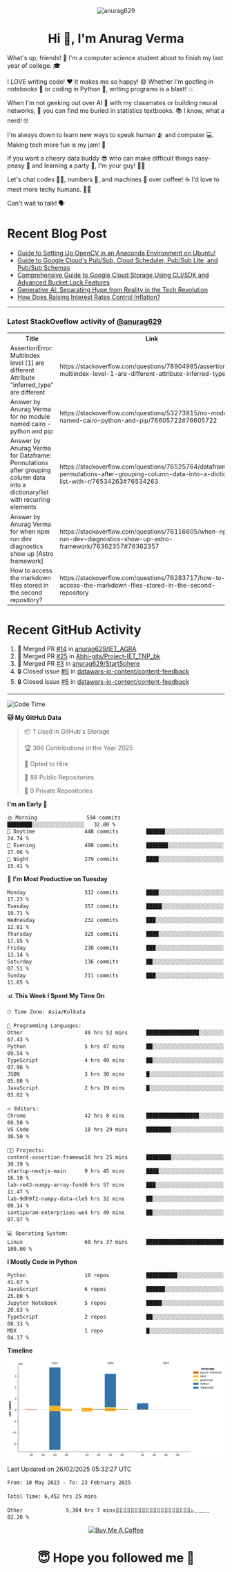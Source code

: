

<p align="center"> <img src="https://komarev.com/ghpvc/?username=anurag629&label=Profile%20views&color=0e75b6&style=flat" alt="anurag629" /> </p>

<h1 align="center">Hi 👋, I'm Anurag Verma</h1>

What's up, friends! 👋 I'm a computer science student about to finish my last year of college. 🎓

I LOVE writing code! ❤️ It makes me so happy! 😄 Whether I'm goofing in notebooks 📓 or coding in Python 🐍, writing programs is a blast! 💥

When I'm not geeking out over AI 🤖 with my classmates or building neural networks, 🧠 you can find me buried in statistics textbooks. 📚 I know, what a nerd! 🤓

I'm always down to learn new ways to speak human 🫂 and computer 💻. Making tech more fun is my jam! 🍇

If you want a cheery data buddy 😎 who can make difficult things easy-peasy 🥝 and learning a party 🎉, I'm your guy! 🙋‍♂️

Let's chat codes 👨‍💻, numbers 🧮, and machines 🤖 over coffee! ☕ I'd love to meet more techy humans. 💁‍♂️

Can't wait to talk! 🗣️

# Recent Blog Post

<!-- BLOG-POST-LIST:START -->
- [Guide to Setting Up OpenCV in an Anaconda Environment on Ubuntu!](https://codercops.tech/blog/computer-vision-bootcamp/Guide-to-Setting-Up-OpenCV-in-an-Anaconda-Environment-on-Ubuntu!)
- [Guide to Google Cloud&#39;s Pub/Sub, Cloud Scheduler, Pub/Sub Lite, and Pub/Sub Schemas](https://codercops.tech/blog/google-cloud/Google-Clouds-Pub-Sub-Cloud-Scheduler-Pub-Sub-Lite-and-Pub-Sub-Schemas)
- [Comprehensive Guide to Google Cloud Storage Using CLI/SDK and Advanced Bucket Lock Features](https://codercops.tech/blog/google-cloud/Google-Cloud-Storage-Using-CLI-SDK-and-Advanced-Bucket-Lock-Features)
- [Generative AI: Separating Hype from Reality in the Tech Revolution](https://codercops.tech/blog/tech-latest-updates/generative-ai-seperating-hype-from-reality-in-the-tech-revolution)
- [How Does Raising Interest Rates Control Inflation?](https://codercops.tech/blog/startup-unicorn/how-does-raising-interest-rates-control-inflation)
<!-- BLOG-POST-LIST:END -->

---

### Latest StackOveflow activity of [@anurag629](https://github.com/anurag629)
<table>
  <tr><th>Title</th><th>Link</th></tr>
  <!-- STACKOVERFLOW:START --><tr><td>AssertionError: MultiIndex level [1] are different Attribute &quot;inferred_type&quot; are different</td><td>https://stackoverflow.com/questions/78904985/assertionerror-multiindex-level-1-are-different-attribute-inferred-type-are</td></tr><tr><td>Answer by Anurag Verma for no module named cairo - python and pip</td><td>https://stackoverflow.com/questions/53273815/no-module-named-cairo-python-and-pip/76605722#76605722</td></tr><tr><td>Answer by Anurag Verma for Dataframe: Permutations after grouping column data into a dictionary/list with recurring elements</td><td>https://stackoverflow.com/questions/76525764/dataframe-permutations-after-grouping-column-data-into-a-dictionary-list-with-r/76534263#76534263</td></tr><tr><td>Answer by Anurag Verma for when npm run dev diagnostics show up [Astro framework]</td><td>https://stackoverflow.com/questions/76116605/when-npm-run-dev-diagnostics-show-up-astro-framework/76362357#76362357</td></tr><tr><td>How to access the markdown files stored in the second repository?</td><td>https://stackoverflow.com/questions/76283717/how-to-access-the-markdown-files-stored-in-the-second-repository</td></tr><!-- STACKOVERFLOW:END -->
</table>

# Recent GitHub Activity
<!--START_SECTION:activity-->
1. 🎉 Merged PR [#14](https://github.com/anurag629/IET_AGRA/pull/14) in [anurag629/IET_AGRA](https://github.com/anurag629/IET_AGRA)
2. 🎉 Merged PR [#25](https://github.com/Abhi-gits/Project-IET_TNP_bk/pull/25) in [Abhi-gits/Project-IET_TNP_bk](https://github.com/Abhi-gits/Project-IET_TNP_bk)
3. 🎉 Merged PR [#3](https://github.com/anurag629/StartSphere/pull/3) in [anurag629/StartSphere](https://github.com/anurag629/StartSphere)
4. 🔒 Closed issue [#6](https://github.com/datawars-io-content/content-feedback/issues/6) in [datawars-io-content/content-feedback](https://github.com/datawars-io-content/content-feedback)
5. 🔒 Closed issue [#6](https://github.com/datawars-io-content/content-feedback/issues/6) in [datawars-io-content/content-feedback](https://github.com/datawars-io-content/content-feedback)
<!--END_SECTION:activity-->

---

<!--START_SECTION:waka-->
![Code Time](http://img.shields.io/badge/Code%20Time-6%2C453%20hrs%2040%20mins-blue)

**🐱 My GitHub Data** 

> 📦 ? Used in GitHub's Storage 
 > 
> 🏆 396 Contributions in the Year 2025
 > 
> 💼 Opted to Hire
 > 
> 📜 88 Public Repositories 
 > 
> 🔑 0 Private Repositories 
 > 
**I'm an Early 🐤** 

```text
🌞 Morning                594 commits         ████████░░░░░░░░░░░░░░░░░   32.80 % 
🌆 Daytime                448 commits         ██████░░░░░░░░░░░░░░░░░░░   24.74 % 
🌃 Evening                490 commits         ███████░░░░░░░░░░░░░░░░░░   27.06 % 
🌙 Night                  279 commits         ████░░░░░░░░░░░░░░░░░░░░░   15.41 % 
```
📅 **I'm Most Productive on Tuesday** 

```text
Monday                   312 commits         ████░░░░░░░░░░░░░░░░░░░░░   17.23 % 
Tuesday                  357 commits         █████░░░░░░░░░░░░░░░░░░░░   19.71 % 
Wednesday                232 commits         ███░░░░░░░░░░░░░░░░░░░░░░   12.81 % 
Thursday                 325 commits         ████░░░░░░░░░░░░░░░░░░░░░   17.95 % 
Friday                   238 commits         ███░░░░░░░░░░░░░░░░░░░░░░   13.14 % 
Saturday                 136 commits         ██░░░░░░░░░░░░░░░░░░░░░░░   07.51 % 
Sunday                   211 commits         ███░░░░░░░░░░░░░░░░░░░░░░   11.65 % 
```


📊 **This Week I Spent My Time On** 

```text
🕑︎ Time Zone: Asia/Kolkata

💬 Programming Languages: 
Other                    40 hrs 52 mins      █████████████████░░░░░░░░   67.43 % 
Python                   5 hrs 47 mins       ██░░░░░░░░░░░░░░░░░░░░░░░   09.54 % 
TypeScript               4 hrs 49 mins       ██░░░░░░░░░░░░░░░░░░░░░░░   07.96 % 
JSON                     3 hrs 30 mins       █░░░░░░░░░░░░░░░░░░░░░░░░   05.80 % 
JavaScript               2 hrs 19 mins       █░░░░░░░░░░░░░░░░░░░░░░░░   03.82 % 

🔥 Editors: 
Chrome                   42 hrs 8 mins       █████████████████░░░░░░░░   69.50 % 
VS Code                  18 hrs 29 mins      ████████░░░░░░░░░░░░░░░░░   30.50 % 

🐱‍💻 Projects: 
content-assertion-framewo18 hrs 25 mins      ████████░░░░░░░░░░░░░░░░░   30.39 % 
startup-nextjs-main      9 hrs 45 mins       ████░░░░░░░░░░░░░░░░░░░░░   16.10 % 
lab-re43-numpy-array-fund6 hrs 57 mins       ███░░░░░░░░░░░░░░░░░░░░░░   11.47 % 
lab-9dh9f2-numpy-data-cle5 hrs 32 mins       ██░░░░░░░░░░░░░░░░░░░░░░░   09.14 % 
santipuram-enterprises-we4 hrs 49 mins       ██░░░░░░░░░░░░░░░░░░░░░░░   07.97 % 

💻 Operating System: 
Linux                    60 hrs 37 mins      █████████████████████████   100.00 % 
```

**I Mostly Code in Python** 

```text
Python                   10 repos            ██████████░░░░░░░░░░░░░░░   41.67 % 
JavaScript               6 repos             ██████░░░░░░░░░░░░░░░░░░░   25.00 % 
Jupyter Notebook         5 repos             █████░░░░░░░░░░░░░░░░░░░░   20.83 % 
TypeScript               2 repos             ██░░░░░░░░░░░░░░░░░░░░░░░   08.33 % 
MDX                      1 repo              █░░░░░░░░░░░░░░░░░░░░░░░░   04.17 % 
```



**Timeline**

![Lines of Code chart](https://raw.githubusercontent.com/anurag629/anurag629/main/assets/bar_graph.png)


 Last Updated on 26/02/2025 05:32:27 UTC
<!--END_SECTION:waka-->

<!--START_SECTION:waka-simple-->

```text
From: 10 May 2023 - To: 23 February 2025

Total Time: 6,452 hrs 25 mins

Other              5,304 hrs 7 mins⣿⣿⣿⣿⣿⣿⣿⣿⣿⣿⣿⣿⣿⣿⣿⣿⣿⣿⣿⣿⣦⣀⣀⣀⣀   82.20 %
```

<!--END_SECTION:waka-simple-->

<p align="center"> 
<a href="https://www.buymeacoffee.com/anurag629" target="_blank"><img src="https://cdn.buymeacoffee.com/buttons/default-orange.png" alt="Buy Me A Coffee" height="60" width="250"></a>
</p>


<h1 align="center"> 😇 Hope you followed me 🥰  </h1>
